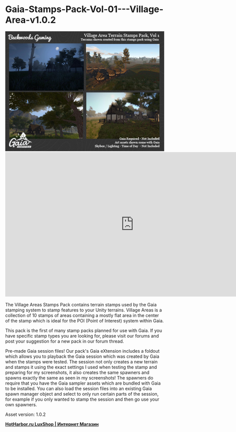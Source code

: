 # Gaia-Stamps-Pack-Vol-01---Village-Area-v1.0.2

<img src="https://github.com/MAS0N0V/Gaia-Stamps-Pack-Vol-01---Village-Area-v1.0.2/blob/main/1542027397_gaia-stamps-pack-vol-01-village-area.jpg?raw=true"/>

<iframe width="814" height="458" src="https://www.youtube.com/embed/zJPuSdVE_f8" frameborder="0" allow="accelerometer; autoplay; clipboard-write; encrypted-media; gyroscope; picture-in-picture" allowfullscreen></iframe>

The Village Areas Stamps Pack contains terrain stamps used by the Gaia stamping system to stamp features to your Unity terrains. 
Village Areas is a collection of 10 stamps of areas containing a mostly flat area in the center of the stamp which is ideal for 
the POI (Point of Interest) system within Gaia.

This pack is the first of many stamp packs planned for use with Gaia. If you have specific stamp types you are looking for, 
please visit our forums and post your suggestion for a new pack in our forum thread.

Pre-made Gaia session files!
Our pack's Gaia eXtension includes a foldout which allows you to playback the Gaia session which was created by 
Gaia when the stamps were tested. The session not only creates a new terrain and stamps it using the exact settings 
I used when testing the stamp and preparing for my screenshots, it also creates the same spawners and spawns exactly 
the same as seen in my screenshots! The spawners do require that you have the Gaia sampler assets which are bundled with 
Gaia to be installed. You can also load the session files into an existing Gaia spawn manager object and select to only 
run certain parts of the session, for example if you only wanted to stamp the session and then go use your own spawners. 

Asset version: 1.0.2


<a href="https://hotharbor.ru/?ref#ghbres"> <strong>HotHarbor.ru LuxShop | Интернет Магазин </strong></a> 
